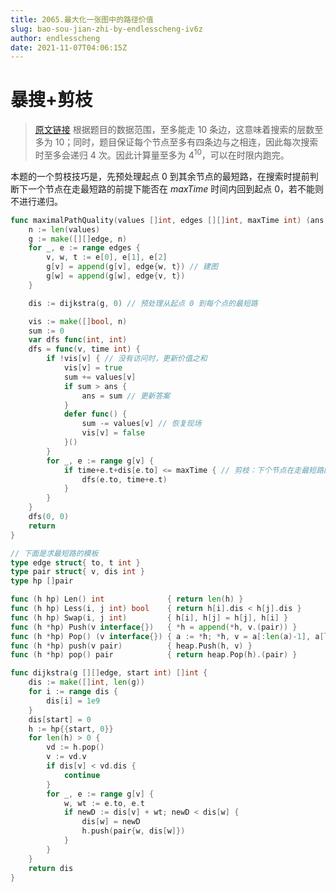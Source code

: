 ```yaml
---
title: 2065.最大化一张图中的路径价值
slug: bao-sou-jian-zhi-by-endlesscheng-iv6z
author: endlesscheng
date: 2021-11-07T04:06:15Z
---
```

# 暴搜+剪枝
 
> [原文链接](https://leetcode.cn/problems/maximum-path-quality-of-a-graph/solution/bao-sou-jian-zhi-by-endlesscheng-iv6z)
根据题目的数据范围，至多能走 $10$ 条边，这意味着搜索的层数至多为 $10$；同时，题目保证每个节点至多有四条边与之相连，因此每次搜索时至多会递归 $4$ 次。因此计算量至多为 $4^{10}$，可以在时限内跑完。

本题的一个剪枝技巧是，先预处理起点 $0$ 到其余节点的最短路，在搜索时提前判断下一个节点在走最短路的前提下能否在 $\textit{maxTime}$ 时间内回到起点 $0$，若不能则不进行递归。

```go
func maximalPathQuality(values []int, edges [][]int, maxTime int) (ans int) {
	n := len(values)
	g := make([][]edge, n)
	for _, e := range edges {
		v, w, t := e[0], e[1], e[2]
		g[v] = append(g[v], edge{w, t}) // 建图
		g[w] = append(g[w], edge{v, t})
	}

	dis := dijkstra(g, 0) // 预处理从起点 0 到每个点的最短路

	vis := make([]bool, n)
	sum := 0
	var dfs func(int, int)
	dfs = func(v, time int) {
		if !vis[v] { // 没有访问时，更新价值之和
			vis[v] = true
			sum += values[v]
			if sum > ans {
				ans = sum // 更新答案
			}
			defer func() {
				sum -= values[v] // 恢复现场
				vis[v] = false
			}()
		}
		for _, e := range g[v] {
			if time+e.t+dis[e.to] <= maxTime { // 剪枝：下个节点在走最短路的情况下可以在 maxTime 时间内返回起点 0
				dfs(e.to, time+e.t)
			}
		}
	}
	dfs(0, 0)
	return
}

// 下面是求最短路的模板
type edge struct{ to, t int }
type pair struct{ v, dis int }
type hp []pair

func (h hp) Len() int              { return len(h) }
func (h hp) Less(i, j int) bool    { return h[i].dis < h[j].dis }
func (h hp) Swap(i, j int)         { h[i], h[j] = h[j], h[i] }
func (h *hp) Push(v interface{})   { *h = append(*h, v.(pair)) }
func (h *hp) Pop() (v interface{}) { a := *h; *h, v = a[:len(a)-1], a[len(a)-1]; return }
func (h *hp) push(v pair)          { heap.Push(h, v) }
func (h *hp) pop() pair            { return heap.Pop(h).(pair) }

func dijkstra(g [][]edge, start int) []int {
	dis := make([]int, len(g))
	for i := range dis {
		dis[i] = 1e9
	}
	dis[start] = 0
	h := hp{{start, 0}}
	for len(h) > 0 {
		vd := h.pop()
		v := vd.v
		if dis[v] < vd.dis {
			continue
		}
		for _, e := range g[v] {
			w, wt := e.to, e.t
			if newD := dis[v] + wt; newD < dis[w] {
				dis[w] = newD
				h.push(pair{w, dis[w]})
			}
		}
	}
	return dis
}
```
